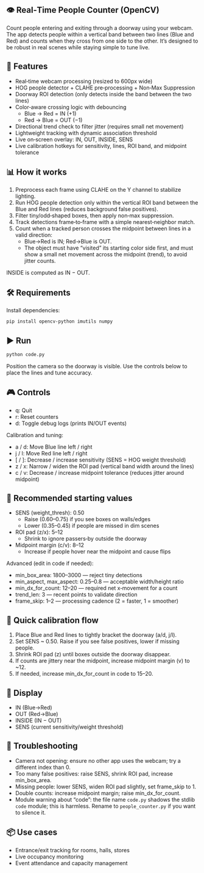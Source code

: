 ## 👁️ Real‑Time People Counter (OpenCV)

Count people entering and exiting through a doorway using your webcam. The app detects people within a vertical band between two lines (Blue and Red) and counts when they cross from one side to the other. It’s designed to be robust in real scenes while staying simple to tune live.

## 🚀 Features
- Real‑time webcam processing (resized to 600px wide)
- HOG people detector + CLAHE pre‑processing + Non‑Max Suppression
- Doorway ROI detection (only detects inside the band between the two lines)
- Color‑aware crossing logic with debouncing
  - Blue → Red = IN (+1)
  - Red → Blue = OUT (−1)
- Directional trend check to filter jitter (requires small net movement)
- Lightweight tracking with dynamic association threshold
- Live on‑screen overlay: IN, OUT, INSIDE, SENS
- Live calibration hotkeys for sensitivity, lines, ROI band, and midpoint tolerance

## 📊 How it works
1. Preprocess each frame using CLAHE on the Y channel to stabilize lighting.
2. Run HOG people detection only within the vertical ROI band between the Blue and Red lines (reduces background false positives).
3. Filter tiny/odd‑shaped boxes, then apply non‑max suppression.
4. Track detections frame‑to‑frame with a simple nearest‑neighbor match.
5. Count when a tracked person crosses the midpoint between lines in a valid direction:
   - Blue→Red is IN; Red→Blue is OUT.
   - The object must have “visited” its starting color side first, and must show a small net movement across the midpoint (trend), to avoid jitter counts.

INSIDE is computed as IN − OUT.

## 🛠️ Requirements
Install dependencies:

```bash
pip install opencv-python imutils numpy
```

## ▶️ Run

```bash
python code.py
```

Position the camera so the doorway is visible. Use the controls below to place the lines and tune accuracy.

## 🎮 Controls
- q: Quit
- r: Reset counters
- d: Toggle debug logs (prints IN/OUT events)

Calibration and tuning:
- a / d: Move Blue line left / right
- j / l: Move Red line left / right
- [ / ]: Decrease / increase sensitivity (SENS = HOG weight threshold)
- z / x: Narrow / widen the ROI pad (vertical band width around the lines)
- c / v: Decrease / increase midpoint tolerance (reduces jitter around midpoint)

## 🎯 Recommended starting values
- SENS (weight_thresh): 0.50
  - Raise (0.60–0.75) if you see boxes on walls/edges
  - Lower (0.35–0.45) if people are missed in dim scenes
- ROI pad (z/x): 5–12
  - Shrink to ignore passers‑by outside the doorway
- Midpoint margin (c/v): 8–12
  - Increase if people hover near the midpoint and cause flips

Advanced (edit in code if needed):
- min_box_area: 1800–3000 — reject tiny detections
- min_aspect, max_aspect: 0.25–0.8 — acceptable width/height ratio
- min_dx_for_count: 12–20 — required net x‑movement for a count
- trend_len: 3 — recent points to validate direction
- frame_skip: 1–2 — processing cadence (2 = faster, 1 = smoother)

## 🧭 Quick calibration flow
1. Place Blue and Red lines to tightly bracket the doorway (a/d, j/l).
2. Set SENS ~ 0.50. Raise if you see false positives, lower if missing people.
3. Shrink ROI pad (z) until boxes outside the doorway disappear.
4. If counts are jittery near the midpoint, increase midpoint margin (v) to ~12.
5. If needed, increase min_dx_for_count in code to 15–20.

## 🧩 Display
- IN (Blue→Red)
- OUT (Red→Blue)
- INSIDE (IN − OUT)
- SENS (current sensitivity/weight threshold)

## 🐞 Troubleshooting
- Camera not opening: ensure no other app uses the webcam; try a different index than 0.
- Too many false positives: raise SENS, shrink ROI pad, increase min_box_area.
- Missing people: lower SENS, widen ROI pad slightly, set frame_skip to 1.
- Double counts: increase midpoint margin; raise min_dx_for_count.
- Module warning about “code”: the file name `code.py` shadows the stdlib `code` module; this is harmless. Rename to `people_counter.py` if you want to silence it.

## 📦 Use cases
- Entrance/exit tracking for rooms, halls, stores
- Live occupancy monitoring
- Event attendance and capacity management


